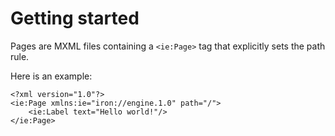 # Getting started

Pages are MXML files containing a `<ie:Page>` tag that explicitly sets the path rule.

Here is an example:

```mxml
<?xml version="1.0"?>
<ie:Page xmlns:ie="iron://engine.1.0" path="/">
    <ie:Label text="Hello world!"/>
</ie:Page>
```
